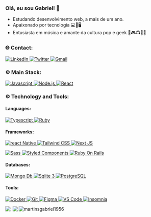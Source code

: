 ### Olá, eu sou Gabriel! 🤘

- Estudando desenvolvimento web, a mais de um ano.
- Apaixonado por tecnologia 💻📱🖥
- Entusiasta em música e amante da cultura pop e geek 🖖🎮📺🎸🎤

### :globe_with_meridians: Contact:

<p>
  <a href="https://www.linkedin.com/in/gabriel-castro-da-silva-martins-239b67181/" target="_blank">
    <img alt="LinkedIn" src="https://img.shields.io/badge/LinkedIn-0077B5?style=for-the-badge&logo=linkedin&logoColor=white" />
  </a>
  <a href="https://twitter.com/martinsbiel99" target="_blank">
    <img alt="Twitter" src="https://img.shields.io/badge/Twitter-1DA1F2?style=for-the-badge&logo=twitter&logoColor=white" />
  </a>
  <a href="mailto:martinsgabriel1956@gmail.com" target="_blank">
    <img alt="Gmail" src="https://img.shields.io/badge/Gmail-cc342d?style=for-the-badge&logo=gmail&logoColor=white" />
  </a>
</p>

### :gear: Main Stack:

<p>
  <a href="https://developer.mozilla.org/en-US/docs/Web/javascript">
    <img alt="Javascript" src="https://img.shields.io/badge/JavaScript-F7DF1E?style=for-the-badge&logo=javascript&logoColor=black" />
  </a>
  
  <a href="https://nodejs.org/en/">
    <img alt="Node.js" src="https://img.shields.io/badge/Node.js-43853D?style=for-the-badge&logo=node-dot-js&logoColor=FFF" />
  </a>
  
  <a href="https://reactjs.org/">
     <img alt="React" src="https://img.shields.io/badge/React-20232A?style=for-the-badge&logo=react&logoColor=61DAFB" />
  </a>
</p>

### :gear: Technology and Tools:

#### Languages:

<p>
  <a href="https://www.typescriptlang.org/">
    <img alt="Typescript" src="https://img.shields.io/badge/TypeScript-007ACC?style=for-the-badge&logo=typescript&logoColor=white" />
  </a>
  <a href="https://www.ruby-lang.org/en/">
    <img alt="Ruby" src="https://img.shields.io/badge/Ruby-CC342D?style=for-the-badge&logo=ruby&logoColor=FFF" />
  </a>
</p>

#### Frameworks:

<div>
  <p>
    <a href="https://reactnative.dev/">
      <img alt="react Native" src="https://img.shields.io/badge/React_Native-20232A?style=for-the-badge&logo=react&logoColor=61DAFB" />
    </a>
    <a href="https://tailwindcss.com/">
      <img alt="Tailwind CSS" src="https://img.shields.io/badge/Tailwind_CSS-38B2AC?style=for-the-badge&logo=tailwind-css&logoColor=FFF" />
    </a>
    <a href="https://nextjs.org/">
      <img alt="Next JS" src="https://img.shields.io/badge/Next JS-20232A?style=for-the-badge&logo=next-dot-js&logoColor=FFF" />
    </a>
  </p>
  <p>
    <a href="">
      <img alt="Sass" src="https://img.shields.io/badge/Sass-CC6699?style=for-the-badge&logo=sass&logoColor=FFF" />
    </a>
    <a href="">
      <img alt="Styled Components" src="https://img.shields.io/badge/styled--components-DB7093?style=for-the-badge&logo=styled-components&logoColor=white"  />
    </a>
      <a href="">
      <img alt="Ruby On Rails" src="https://img.shields.io/badge/Ruby_on_Rails-CC0000?style=for-the-badge&logo=ruby-on-rails&logoColor=white" />
    </a>
  </p>
</div>

#### Databases:

<p>
  <a href="https://www.mongodb.com/">
    <img alt="Mongo Db" src="https://img.shields.io/badge/MongoDB-4EA94B?style=for-the-badge&logo=mongodb&logoColor=white"/> 
  </a>
  <a href="https://sqlite.org/index.html">
    <img alt="Sqlite 3" src="https://img.shields.io/badge/SQLite-20232A?style=for-the-badge&logo=sqlite&logoColor=61DAFB" />
  </a>
  <a href="https://www.postgresql.org/">
    <img alt="PostgreSQL" src="https://img.shields.io/badge/PostgreSQL-336790?style=for-the-badge&logo=postgresql&logoColor=FFF" />
  </a>
</p>

#### Tools:

<p>
  <a href="https://www.docker.com/">
    <img alt="Docker" src="https://img.shields.io/badge/Docker-2496ED?style=for-the-badge&logo=docker&logoColor=FFF" />
  </a>
  <a href="https://git-scm.com/">
    <img alt="Git" src="https://img.shields.io/badge/Git-F54D27?style=for-the-badge&logo=git&logoColor=FFF" />
  </a>
  <a href="https://www.figma.com/">
    <img alt="Figma" src="https://img.shields.io/badge/Figma-2A2D34?style=for-the-badge&logo=figma" />
  </a>
  <a href="https://code.visualstudio.com/">
    <img alt="VS Code" src="https://img.shields.io/badge/Visual Studio Code-0078D4?style=for-the-badge&logo=visual-studio-code&logoColor=FFF" />
  </a>
  <a href="https://insomnia.rest/">
    <img alt="Insomnia" src="https://img.shields.io/badge/Insomnia-5600CD?style=for-the-badge&logo=insomnia&logoColor=FFF" />
  </a>
</p>

<p>
  <p align="center">
    <img align="left" src="https://github-readme-stats.vercel.app/api?username=martinsgabriel1956&count_private=true&theme=dracula&show_icons=true"> 
    <img align="left" style="padding-left: 4px" src="https://github-readme-stats.vercel.app/api/top-langs/?username=martinsgabriel1956&theme=dracula">  
  </p>
  
  <p align="center" style="margin-top: 4px;">
    <img align="left" src="https://github-readme-streak-stats.herokuapp.com/?user=martinsgabriel1956&theme=dracula" alt="martinsgabriel1956" />
  </p>   
</p>





<!--
**martinsgabriel1956/martinsgabriel1956** is a ✨ _special_ ✨ repository because its `README.md` (this file) appears on your GitHub profile.

Here are some ideas to get you started:

- 🔭 I’m currently working on ...
- 🌱 I’m currently learning ...
- 👯 I’m looking to collaborate on ...
- 🤔 I’m looking for help with ...
- 💬 Ask me about ...
- 📫 How to reach me: ...
- 😄 Pronouns: ...
- ⚡ Fun fact: ...
-->
